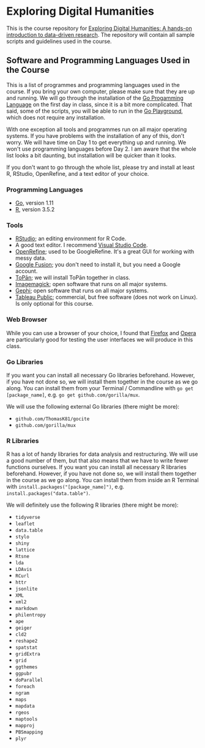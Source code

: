 # Exploring Digital Humanities

This is the course repository for [Exploring Digital Humanities: A hands-on introduction to data-driven research](http://www.thomaskoentges.io/upcoming.html). The repository will contain all sample scripts and guidelines used in the course.

## Software and Programming Languages Used in the Course

This is a list of programmes and programming languages used in the course. If you bring your own computer, please make sure that they are up and running. We will go through the installation of the [Go Progamming Language](https://golang.org) on the first day in class, since it is a bit more complicated. That said, some of the scripts, you will be able to run in the [Go Playground](https://play.golang.org), which does not require any installation.  

With one exception all tools and programmes run on all major operating systems. If you have problems with the installation of any of this, don't worry. We will have time on Day 1 to get everything up and running. We won't use programming languages before Day 2. I am aware that the whole list looks a bit daunting, but installation will be quicker than it looks.  

If you don't want to go through the whole list, please try and install at least R, RStudio, OpenRefine, and a text editor of your choice.

### Programming Languages
- [Go](https://golang.org), version 1.11
- [R](https://www.r-project.org), version 3.5.2

### Tools
- [RStudio](https://www.rstudio.com); an editing environment for R Code.
- A good text editor. I recommend [Visual Studio Code](https://code.visualstudio.com).
- [OpenRefine](http://openrefine.org); used to be GoogleRefine. It's a great GUI for working with messy data.
- [Google Fusion](https://en.wikipedia.org/wiki/Google_Fusion_Tables); you don't need to install it, but you need a Google account.
- [ToPān](https://github.com/ThomasK81/ToPan); we will install ToPān together in class.
- [Imagemagick](https://imagemagick.org); open software that runs on all major systems.
- [Gephi](https://gephi.org); open software that runs on all major systems.
- [Tableau Public](https://public.tableau.com); commercial, but free software (does not work on Linux). Is only optional for this course.

### Web Browser
While you can use a browser of your choice, I found that [Firefox](https://www.mozilla.org/en-US/firefox/new/) and [Opera](https://www.opera.com) are particularly good for testing the user interfaces we will produce in this class.  

### Go Libraries
If you want you can install all necessary Go libraries beforehand. However, if you have not done so, we will install them together in the course as we go along. You can install them from your Terminal / Commandline with `go get [package_name]`, e.g. `go get github.com/gorilla/mux`.  

We will use the following external Go libraries (there might be more):
- `github.com/ThomasK81/gocite`
- `github.com/gorilla/mux`

### R Libraries
R has a lot of handy libraries for data analysis and restructuring. We will use a good number of them, but that also means that we have to write fewer functions ourselves. If you want you can install all necessary R libraries beforehand. However, if you have not done so, we will install them together in the course as we go along. You can install them from inside an R Terminal with `install.packages("[package_name]")`, e.g. `install.packages("data.table")`.  

We will definitely use the following R libraries (there might be more):
- `tidyverse`
- `leaflet`
- `data.table`
- `stylo`
- `shiny`
- `lattice`
- `Rtsne`
- `lda`
- `LDAvis`
- `RCurl`
- `httr`
- `jsonlite`
- `XML`
- `xml2`
- `markdown`
- `philentropy`
- `ape`
- `geiger`
- `cld2`
- `reshape2`
- `spatstat`
- `gridExtra`
- `grid`
- `ggthemes`
- `ggpubr`
- `doParallel`
- `foreach`
- `ngram`
- `maps`
- `mapdata`
- `rgeos`
- `maptools`
- `mapproj`
- `PBSmapping`
- `plyr`

